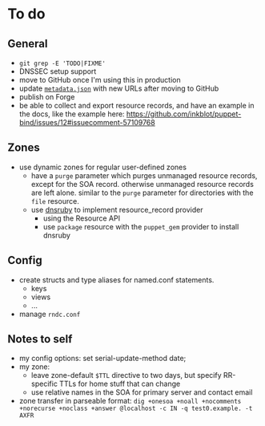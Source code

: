 <!-- SPDX-License-Identifier: AGPL-3.0-or-later -->

# To do

## General

- `git grep -E 'TODO|FIXME'`
- DNSSEC setup support
- move to GitHub once I'm using this in production
- update [`metadata.json`](metadata.json) with new URLs after moving to GitHub
- publish on Forge
- be able to collect and export resource records, and have an example in the docs, like the
  example here: https://github.com/inkblot/puppet-bind/issues/12#issuecomment-57109768

## Zones

- use dynamic zones for regular user-defined zones
  - have a `purge` parameter which purges unmanaged resource records, except for the SOA record.
    otherwise unmanaged resource records are left alone. similar to the `purge` parameter for
    directories with the `file` resource.
  - use [dnsruby](https://rubygems.org/gems/dnsruby) to implement resource_record provider
    - using the Resource API
    - use `package` resource with the `puppet_gem` provider to install dnsruby

## Config

- create structs and type aliases for named.conf statements.
  - keys
  - views
  - ...
- manage `rndc.conf`

## Notes to self

- my config options: set serial-update-method date;
- my zone:
  - leave zone-default `$TTL` directive to two days, but specify RR-specific TTLs for home
    stuff that can change
  - use relative names in the SOA for primary server and contact email
- zone transfer in parseable format:
  `dig +onesoa +noall +nocomments +norecurse +noclass +answer @localhost -c IN -q test0.example. -t AXFR`
